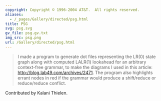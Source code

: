 ```yaml
---
copyright: Copyright © 1996-2004 AT&T.  All rights reserved.
aliases:
  - /_pages/Gallery/directed/psg.html
title: PSG
svg: psg.svg
gv_file: psg.gv.txt
img_src: psg.png
url: /Gallery/directed/psg.html
---
```

> I made a program to generate dot files representing the LR(0) state graph along with computed LALR(1) lookahead for an arbitrary context-free grammar, to make the diagrams I used in this article: http://blog.lab49.com/archives/2471. The program also highlights errant nodes in red if the grammar would produce a shift/reduce or reduce/reduce conflict.

Contributed by Kalani Thielen.
